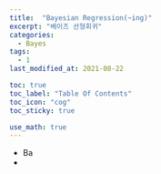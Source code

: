 ```yaml
---
title:  "Bayesian Regression(~ing)"
excerpt: "베이즈 선형회귀"
categories:
  - Bayes
tags:
  - 1
last_modified_at: 2021-08-22

toc: true
toc_label: "Table Of Contents"
toc_icon: "cog"
toc_sticky: true

use_math: true
---
```


- Ba
- 
